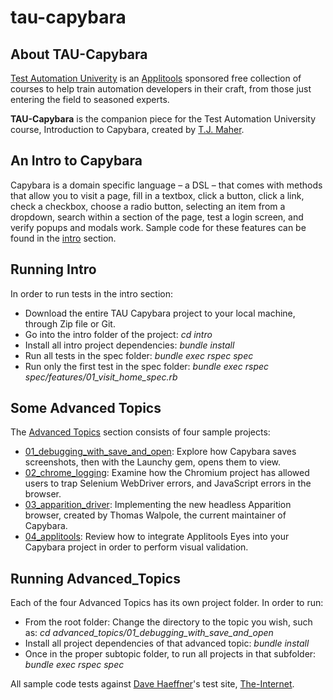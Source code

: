 # tau-capybara

## About TAU-Capybara

[Test Automation Univerity](https://testautomationu.applitools.com/) is an [Applitools](http://applitools.com) sponsored free collection of courses to help train automation developers in their craft, from those just entering the field to seasoned experts. 

**TAU-Capybara** is the companion piece for the Test Automation University course, Introduction to Capybara, created by [T.J. Maher](http://tjmaher.com).

## An Intro to Capybara

Capybara is a domain specific language – a DSL – that comes with methods that allow you to visit a page, fill in a textbox, click a button, click a link, check a checkbox, choose a radio button, selecting an item from a dropdown, search within a section of the page, test a login screen, and verify popups and modals work. Sample code for these features can be found in the [intro](https://github.com/tjmaher/tau-capybara/tree/master/intro) section. 

## Running Intro 

In order to run tests in the intro section:
* Download the entire TAU Capybara project to your local machine, through Zip file or Git. 
* Go into the intro folder of the project: *cd intro* 
* Install all intro project dependencies: *bundle install*
* Run all tests in the spec folder: *bundle exec rspec spec*
* Run only the first test in the spec folder: *bundle exec rspec spec/features/01_visit_home_spec.rb*

## Some Advanced Topics 

The [Advanced Topics](https://github.com/tjmaher/tau-capybara/tree/master/advanced_topics) section consists of four sample projects: 

* [01_debugging_with_save_and_open](https://github.com/tjmaher/tau-capybara/tree/master/advanced_topics/01_debugging_with_save_and_open): Explore how Capybara saves screenshots, then with the Launchy gem, opens them to view. 
* [02_chrome_logging](https://github.com/tjmaher/tau-capybara/tree/master/advanced_topics/02_chrome_logging): Examine how the Chromium project has allowed users to trap Selenium WebDriver errors, and JavaScript errors in the browser. 
* [03_apparition_driver](https://github.com/tjmaher/tau-capybara/tree/master/advanced_topics/03_apparition_driver): Implementing the new headless Apparition browser, created by Thomas Walpole, the current maintainer of Capybara. 
* [04_applitools](https://github.com/tjmaher/tau-capybara/tree/master/advanced_topics/04_applitools): Review how to integrate Applitools Eyes into your Capybara project in order to perform visual validation. 

## Running Advanced_Topics 

Each of the four Advanced Topics has its own project folder. In order to run:
* From the root folder: Change the directory to the topic you wish, such as: *cd advanced_topics/01_debugging_with_save_and_open*
* Install all project dependencies of that advanced topic: *bundle install*
* Once in the proper subtopic folder, to run all projects in that subfolder: *bundle exec rspec spec*

All sample code tests against [Dave Haeffner](http://davehaeffner.com/)'s test site, [The-Internet](https://the-internet.herokuapp.com/).
